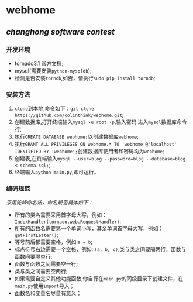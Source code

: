 webhome
=======

*changhong software contest*
---------------------

### 开发环境

* tornado3.1 [官方文档](http://www.tornadoweb.org/en/stable/);
* mysql(需要安装`python-mysqldb`);
* 检测是否安装`torndb`,如否，请执行`sudo pip install torndb`;


### 安装方法

1. `clone`到本地,命令如下：`git clone https://github.com/colinthink/webhome.git`;
2. 创建数据库,打开终端输入`mysql -u root -p`,输入密码.进入`mysql`数据库命令行;
3. 执行`CREATE DATABASE webhome;`以创建数据库`webhome`;
4. 执行`GRANT ALL PRIVILEGES ON webhome.* TO 'webhome'@'localhost' IDENTIFIED BY 'webhome';`创建数据库使用者和密码均为`webhome`;
5. 创建表,在终端输入`mysql --user=blog --password=blog --database=blog < schema.sql;`;
6. 终端输入`python main.py`,即可运行。


### 编码规范

*采用驼峰命名法，命名规范具体如下：*

* 所有的类名需要采用首字母大写，例如：`IndexHandler(tornado.web.RequestHandler)`;
* 所有的函数名需要第一个单词小写，其余单词首字母大写，例如：`getFirstLetter()`;
* 等号前后都需要空格，例如:`a = b`;
* 标点符号右边需要一个空格，例如: `(a, b, c)`,类与类之间要隔两行，函数与函数间要隔单行;
* 函数与函数之间需要空一行;
* 类与类之间需要空两行;
* 如果需要自定义其他功能函数,你自行在`main.py`的同级目录下创建文件，在`main.py`使用`import`导入；
* 函数名和变量名尽量有意义；

